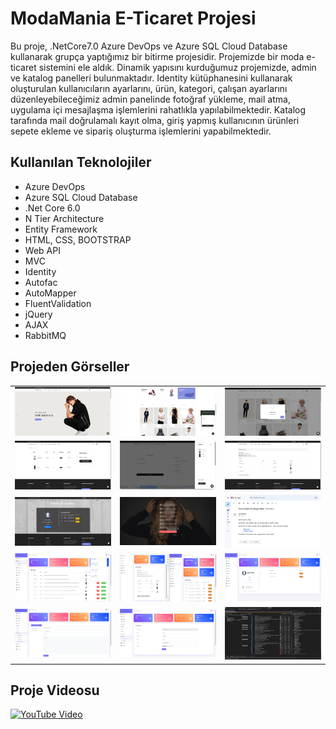 # ModaMania E-Ticaret Projesi
Bu proje, .NetCore7.0 Azure DevOps ve Azure SQL Cloud Database kullanarak grupça yaptığımız bir bitirme projesidir. Projemizde bir moda e-ticaret sistemini ele aldık. Dinamik yapısını kurduğumuz projemizde, admin ve katalog panelleri bulunmaktadır.
Identity kütüphanesini kullanarak oluşturulan kullanıcıların ayarlarını, ürün, kategori, çalışan ayarlarını düzenleyebileceğimiz admin panelinde fotoğraf yükleme, mail atma, uygulama içi mesajlaşma işlemlerini rahatlıkla yapılabilmektedir. Katalog tarafında mail doğrulamalı kayıt olma, giriş yapmış kullanıcının ürünleri sepete ekleme ve
sipariş oluşturma işlemlerini yapabilmektedir. 

## Kullanılan Teknolojiler
- Azure DevOps 
- Azure SQL Cloud Database 
- .Net Core 6.0 
- N Tier Architecture
- Entity Framework 
- HTML, CSS, BOOTSTRAP
- Web API
- MVC 
- Identity 
- Autofac
- AutoMapper
- FluentValidation
- jQuery
- AJAX
- RabbitMQ

## Projeden Görseller
|  |  |  |
|---------|---------|---------|
|  ![Resim 1](https://raw.githubusercontent.com/boralulebass/E-Commerce/master/ECommerce.PresentationLayer/wwwroot/modamania/1.png)  |  ![Resim 2](https://raw.githubusercontent.com/boralulebass/E-Commerce/master/ECommerce.PresentationLayer/wwwroot/modamania/2.png)  |  ![Resim 3](https://raw.githubusercontent.com/boralulebass/E-Commerce/master/ECommerce.PresentationLayer/wwwroot/modamania/3.png)  |
|  ![Resim 4](https://raw.githubusercontent.com/boralulebass/E-Commerce/master/ECommerce.PresentationLayer/wwwroot/modamania/4.png)  |  ![Resim 5](https://raw.githubusercontent.com/boralulebass/E-Commerce/master/ECommerce.PresentationLayer/wwwroot/modamania/5.png)  |  ![Resim 6](https://raw.githubusercontent.com/boralulebass/E-Commerce/master/ECommerce.PresentationLayer/wwwroot/modamania/6.png)  |
|  ![Resim 7](https://raw.githubusercontent.com/boralulebass/E-Commerce/master/ECommerce.PresentationLayer/wwwroot/modamania/7.png)  |  ![Resim 8](https://raw.githubusercontent.com/boralulebass/E-Commerce/master/ECommerce.PresentationLayer/wwwroot/modamania/8.png)  |  ![Resim 9](https://raw.githubusercontent.com/boralulebass/E-Commerce/master/ECommerce.PresentationLayer/wwwroot/modamania/9.png)  |
|  ![Resim 10](https://raw.githubusercontent.com/boralulebass/E-Commerce/master/ECommerce.PresentationLayer/wwwroot/modamania/10.png)  |  ![Resim 11](https://raw.githubusercontent.com/boralulebass/E-Commerce/master/ECommerce.PresentationLayer/wwwroot/modamania/11.png)  |  ![Resim 12](https://raw.githubusercontent.com/boralulebass/E-Commerce/master/ECommerce.PresentationLayer/wwwroot/modamania/12.png)  |
|  ![Resim 13](https://raw.githubusercontent.com/boralulebass/E-Commerce/master/ECommerce.PresentationLayer/wwwroot/modamania/13.png)  |  ![Resim 14](https://raw.githubusercontent.com/boralulebass/E-Commerce/master/ECommerce.PresentationLayer/wwwroot/modamania/14.png)  |  ![Resim 15](https://raw.githubusercontent.com/boralulebass/E-Commerce/master/ECommerce.PresentationLayer/wwwroot/modamania/15.png)  |

## Proje Videosu
[![YouTube Video](https://img.youtube.com/vi/qcK-clizo_0/0.jpg)](https://www.youtube.com/watch?v=qcK-clizo_0)
